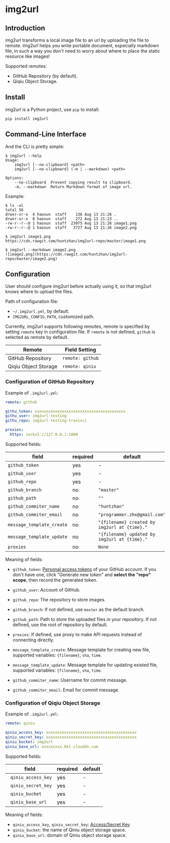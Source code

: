 # img2url

## Introduction 

img2url transforms a local image file to an url by uploading the file to remote. img2url helps you write portable document, especially markdown file, in such a way you don't need to worry about where to place the static resource like images!

Supported remotes:

* GitHub Repository (by default).
* Qiqiu Object Storage.

## Install

img2url is a Python project, use `pip` to install:

```
pip install img2url
```

## Command-Line Interface

And the CLI is pretty simple:

```
$ img2url --help 
Usage:
    img2url [--no-clipboard] <path>
    img2url [--no-clipboard] (-m | --markdown) <path>

Options:
    --no-clipboard  Prevent copying result to clipboard.
    -m, --markdown  Return Markdown format of image url.
```

Example:

```
$ ls -al
total 56
drwxr-xr-x  4 haoxun  staff    136 Aug 13 21:26 .
drwxr-xr-x  8 haoxun  staff    272 Aug 13 21:23 ..
-rw-r--r--@ 1 haoxun  staff  23975 Aug 13 21:26 image1.png
-rw-r--r--@ 1 haoxun  staff   3727 Aug 13 21:26 image2.png

$ img2url image1.png 
https://cdn.rawgit.com/huntzhan/img2url-repo/master/image1.png

$ img2url --markdown image2.png 
![image2.png](https://cdn.rawgit.com/huntzhan/img2url-repo/master/image2.png)
```

## Configuration

User should configure img2url before actually using it, so that img2url knows where to upload the files.

Path of configuration file:

* `~/.img2url.yml`, by default.
* `IMG2URL_CONFIG_PATH`, customized path.

Currently, img2url supports following remotes, remote is specified by setting `remote` key in configuration file. If `remote` is not defined, `github` is selected as remote by default.

| Remote               | Field Setting    |
| -------------------- | ---------------- |
| GitHub Repository    | `remote: github` |
| Qiqiu Object Storage | `remote: qiniu`  |

### Configuration of GitHub Repository

Example of `.img2url.yml`:

```yaml
remote: github

githu_token: xxxxxxxxxxxxxxxxxxxxxxxxxxxxxxxxxxxxxxxx
githu_user: img2url-testing
githu_repo: img2url-testing-travisci

proxies:
  https: socks5://127.0.0.1:1080
```

Supported fields:

| field                     | required | default                                  |
| ------------------------- | -------- | ---------------------------------------- |
| `github_token`            | yes      | -                                        |
| `github_user`             | yes      | -                                        |
| `github_repo`             | yes      | -                                        |
| `github_branch`           | no       | `"master"`                               |
| `github_path`             | no       | `""`                                     |
| `github_commiter_name`    | no       | `"huntzhan"`                             |
| `github_commiter_email`   | no       | `"programmer.zhx@gmail.com"`             |
| `message_template_create` | no       | `"{filename} created by img2url at {time}."` |
| `message_template_update` | no       | `"{filename} updated by img2url at {time}."` |
| `proxies`                 | no       | `None`                                   |

Meaning of fields:

* `github_token`: [Personal access tokens](https://github.com/settings/tokens) of your GitHub account. If you don't have one, click "Generate new token" and **select the "repo" scope**, then record the generated token.
* `github_user`: Account of GitHub.
* `github_repo`: The repository to store images.


* `github_branch`: If not defined, use `master` as the default branch.
* `github_path`: Path to store the uploaded files in your repository. If not defined, use the root of repository by default.
* `proxies`: If defined, use proxy to make API requests instead of connecting directly.
* `message_template_create`: Message template for creating new file, supported variables: `{filename}`, `sha`, `time`.
* `message_template_update`: Message template for updating existed file, supported variables: `{filename}`, `sha`, `time`.
* `github_commiter_name`: Username for commit message.
* `github_commiter_email`: Email for commit message.

### Configuration of Qiqiu Object Storage

Example of `.img2url.yml`:

```yaml
remote: qiniu

qiniu_access_key: xxxxxxxxxxxxxxxxxxxxxxxxxxxxxxxxxxxxxxxx
qiniu_secret_key: xxxxxxxxxxxxxxxxxxxxxxxxxxxxxxxxxxxxxxxx
qiniu_bucket: img2url
qiniu_base_url: xxxxxxxxx.bkt.clouddn.com
```

Supported fields:

| field               | required | default |
| ------------------- | -------- | ------- |
| ` qiniu_access_key` | yes      | -       |
| ` qiniu_secret_key` | yes      | -       |
| ` qiniu_bucket`     | yes      | -       |
| ` qiniu_base_url`   | yes      | -       |

Meaning of fields:

* `qiniu_access_key`, `qiniu_secret_key`: [Access/Secret Key](https://portal.qiniu.com/user/key)
* `qiniu_bucket`: the name of Qiniu object storage space.
* `qiniu_base_url`: domain of Qiniu object storage space.